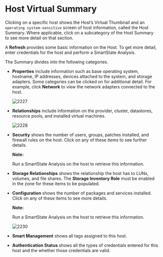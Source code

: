 # Host Virtual Summary

Clicking on a specific host shows the Host’s Virtual Thumbnail and an
`operating system-sensitive` screen of host information, called the Host
Summary. Where applicable, click on a subcategory of the Host Summary to
see more detail on that section.

A **Refresh** provides some basic information on the Host. To get more
detail, enter credentials for the host and perform a SmartState
Analysis.

The Summary divides into the following categories.

  - **Properties** include information such as base operating system,
    hostname, IP addresses, devices attached to the system, and storage
    adapters. Some categories can be clicked on for additional detail.
    For example, click **Network** to view the network adapters
    connected to the host.

    ![2227](../images/2227.png)

  - **Relationships** include information on the provider, cluster,
    datastores, resource pools, and installed virtual machines.

    ![2228](../images/2228.png)

  - **Security** shows the number of users, groups, patches installed,
    and firewall rules on the host. Click on any of these items to see
    further details.

    **Note:**

    Run a SmartState Analysis on the host to retrieve this information.

    </div>

  - **Storage Relationships** shows the relationship the host has to
    LUNs, volumes, and file shares. The **Storage Inventory Role** must
    be enabled in the zone for these items to be populated.

  - **Configuration** shows the number of packages and services
    installed. Click on any of these items to see more details.

    **Note:**

    Run a SmartState Analysis on the host to retrieve this information.

    </div>

    ![2230](../images/2230.png)

  - **Smart Management** shows all tags assigned to this host.

  - **Authentication Status** shows all the types of credentials entered
    for this host and the whether those credentials are valid.
